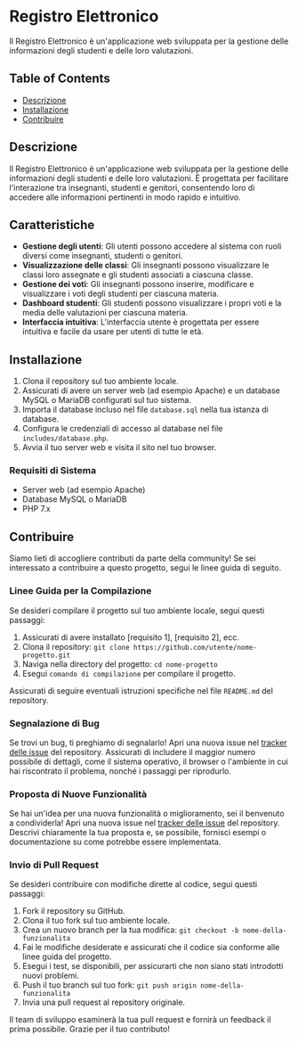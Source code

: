 # Registro Elettronico

Il Registro Elettronico è un'applicazione web sviluppata per la gestione delle informazioni degli studenti e delle loro valutazioni.

## Table of Contents

- [Descrizione](#descrizione)
- [Installazione](#installazione)
- [Contribuire](#contribuire)

## Descrizione

Il Registro Elettronico è un'applicazione web sviluppata per la gestione delle informazioni degli studenti e delle loro valutazioni. È progettata per facilitare l'interazione tra insegnanti, studenti e genitori, consentendo loro di accedere alle informazioni pertinenti in modo rapido e intuitivo.

## Caratteristiche

- **Gestione degli utenti**: Gli utenti possono accedere al sistema con ruoli diversi come insegnanti, studenti o genitori.
- **Visualizzazione delle classi**: Gli insegnanti possono visualizzare le classi loro assegnate e gli studenti associati a ciascuna classe.
- **Gestione dei voti**: Gli insegnanti possono inserire, modificare e visualizzare i voti degli studenti per ciascuna materia.
- **Dashboard studenti**: Gli studenti possono visualizzare i propri voti e la media delle valutazioni per ciascuna materia.
- **Interfaccia intuitiva**: L'interfaccia utente è progettata per essere intuitiva e facile da usare per utenti di tutte le età.

## Installazione

1. Clona il repository sul tuo ambiente locale.
2. Assicurati di avere un server web (ad esempio Apache) e un database MySQL o MariaDB configurati sul tuo sistema.
3. Importa il database incluso nel file `database.sql` nella tua istanza di database.
4. Configura le credenziali di accesso al database nel file `includes/database.php`.
5. Avvia il tuo server web e visita il sito nel tuo browser.

### Requisiti di Sistema

- Server web (ad esempio Apache)
- Database MySQL o MariaDB
- PHP 7.x

## Contribuire

Siamo lieti di accogliere contributi da parte della community! Se sei interessato a contribuire a questo progetto, segui le linee guida di seguito.

### Linee Guida per la Compilazione

Se desideri compilare il progetto sul tuo ambiente locale, segui questi passaggi:

1. Assicurati di avere installato [requisito 1], [requisito 2], ecc.
2. Clona il repository: `git clone https://github.com/utente/nome-progetto.git`
3. Naviga nella directory del progetto: `cd nome-progetto`
4. Esegui `comando di compilazione` per compilare il progetto.

Assicurati di seguire eventuali istruzioni specifiche nel file `README.md` del repository.

### Segnalazione di Bug

Se trovi un bug, ti preghiamo di segnalarlo! Apri una nuova issue nel [tracker delle issue](https://github.com/utente/nome-progetto/issues) del repository. Assicurati di includere il maggior numero possibile di dettagli, come il sistema operativo, il browser o l'ambiente in cui hai riscontrato il problema, nonché i passaggi per riprodurlo.

### Proposta di Nuove Funzionalità

Se hai un'idea per una nuova funzionalità o miglioramento, sei il benvenuto a condividerla! Apri una nuova issue nel [tracker delle issue](https://github.com/zyloxweeb/registroElettronico/issues) del repository. Descrivi chiaramente la tua proposta e, se possibile, fornisci esempi o documentazione su come potrebbe essere implementata.

### Invio di Pull Request

Se desideri contribuire con modifiche dirette al codice, segui questi passaggi:

1. Fork il repository su GitHub.
2. Clona il tuo fork sul tuo ambiente locale.
3. Crea un nuovo branch per la tua modifica: `git checkout -b nome-della-funzionalita`
4. Fai le modifiche desiderate e assicurati che il codice sia conforme alle linee guida del progetto.
5. Esegui i test, se disponibili, per assicurarti che non siano stati introdotti nuovi problemi.
6. Push il tuo branch sul tuo fork: `git push origin nome-della-funzionalita`
7. Invia una pull request al repository originale.

Il team di sviluppo esaminerà la tua pull request e fornirà un feedback il prima possibile. Grazie per il tuo contributo!


